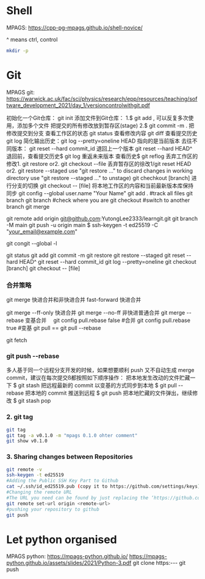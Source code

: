 # Shell
MPAGS: https://cpp-pg-mpags.github.io/shell-novice/

^ means ctrl, control
```bash
mkdir -p 
```

# Git
MPAGS git: https://warwick.ac.uk/fac/sci/physics/research/epp/resources/teaching/software_development_2021/day_1/versioncontrolwithgit.pdf

初始化一个Git仓库： git init
添加文件到Git仓库：
1.$ git add <file>, 可以反复多次使用，添加多个文件 把提交的所有修改放到暂存区(stage)
2.$ git commit -m <message>.  把修改提交到分支
查看工作区的状态 git status
查看修改内容 git diff
查看提交历史 git log 简化输出历史：git log --pretty=oneline
HEAD 指向的是当前版本 去往不同版本： git reset --hard commit_id
退回上一个版本 git reset --hard HEAD^
退回前，查看提交历史$ git log
重返未来版本 查看历史$ git reflog
丢弃工作区的修改1. git restore <file>  or2. git checkout --file
丢弃暂存区的徐改1/git reset HEAD <file> or2. git restore --staged
use "git restore <file>..." to discard changes in working directory
use "git restore --staged <file>..." to unstage)
git chechkout [branch] 进行分支的切换
git checkout -- [file] 将本地工作区的内容和当前最新版本库保持同步
git config --global user.name "Your Name"
git add . #track all files
git branch <new branch name>
git branch #check where you are
git checkout <branch name> #switch to another branch
git merge <branch name>

git remote add origin git@github.com:YutongLee2333/learngit.git
git branch -M main
git push -u origin main
$ ssh-keygen -t ed25519 -C "your_email@example.com"

git congit --global -l

git status
git add
git commit -m
git restore
git restore --staged
git reset --hard HEAD^
git reset --hard commit_id
git log --pretty=oneline
git checkout [branch]
git checkout -- [file]

### 合并策略
git merge 快进合并和非快进合并
fast-forward 快进合并

git merge --ff-only 快进合并
git merge --no-ff 非快进普通合并
git merge --rebase 变基合并　
git config pull.rebase false #合并
git config pull.rebase true #变基 git pull == git pull --rebase

git fetch

### git push --rebase
多人基于同一个远程分支开发的时候，如果想要顺利 push 又不自动生成 merge commit，建议在每次提交ß都按照如下顺序操作：
把本地发生改动的文件贮藏一下
$ git stash
把远程最新的 commit 以变基的方式同步到本地
$ git pull --rebase
把本地的 commit 推送到远程
$ git push
把本地贮藏的文件弹出，继续修改
$ git stash pop

### 2. git tag
```bash 
git tag
git tag -a v0.1.0 -m "mpags 0.1.0 ohter comment"
git show v0.1.0 
```
### 3. Sharing changes between Repositories
```bash
git remote -v
ssh-keygen -t ed25519
#Adding the Public SSH Key Part to Github
cat ~/.ssh/id_ed25519.pub (copy it to https://github.com/settings/keys)
#Changing the remote URL
#The URL you need can be found by just replacing the ‘https://github.com/’ part to ‘git@github.com:’, e.g. https://github.com/MPAGS-CPP-2021/mpags-day-1.git → git@github.com:MPAGS-CPP-2021/mpags-day-1.gi
git remote set-url origin <remote-url>
#pushing your repository to github
git push
```

# Let python organised
MPAGS python: https://mpags-python.github.io/
https://mpags-python.github.io/assets/slides/2021/Python-3.pdf
git clone https:---
git push